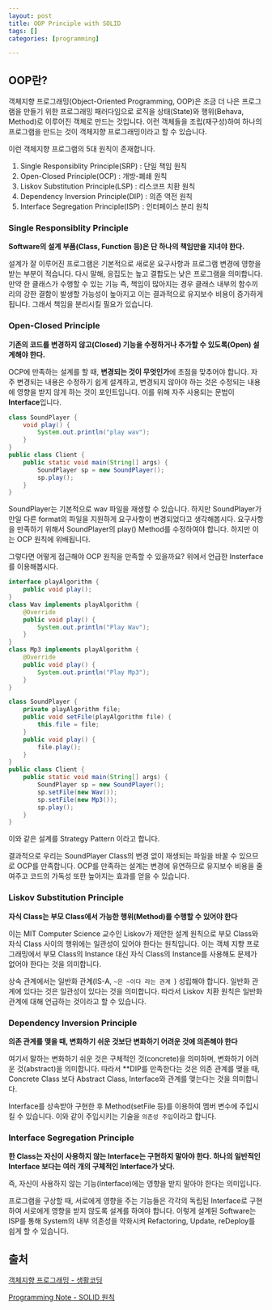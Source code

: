 ```yaml
---
layout: post
title: OOP Principle with SOLID
tags: []
categories: [programming]

---
```


## OOP란?

객체지향 프로그래밍(Object-Oriented Programming, OOP)은 조금 더 나은 프로그램을 만들기 위한 프로그래밍 패러다임으로 로직을 상태(State)와 행위(Behava, Method)로 이루어진 객체로 만드는 것입니다. 이런 객체들을 조립(재구성)하여 하나의 프로그램을 만드는 것이 객체지향 프로그래밍이라고 할 수 있습니다.

이런 객체지향 프로그램의 5대 원칙이 존재합니다.

1. Single Responsiblity Principle(SRP) : 단일 책임 원칙
2. Open-Closed Principle(OCP) : 개방-폐쇄 원칙
3. Liskov Substitution Principle(LSP) : 리스코프 치환 원칙
4. Dependency Inversion Principle(DIP) : 의존 역전 원칙
5. Interface Segregation Principle(ISP) : 인터페이스 분리 원칙

### Single Responsiblity Principle

**Software의 설계 부품(Class, Function 등)은 단 하나의 책임만을 지녀야 한다.**

설계가 잘 이루어진 프로그램은 기본적으로 새로운 요구사항과 프로그램 변경에 영향을 받는 부분이 적습니다. 다시 말해, 응집도는 높고 결합도는 낮은 프로그램을 의미합니다. 만약 한 클래스가 수행할 수 있는 기능 즉, 책임이 많아지는 경우 클래스 내부의 함수끼리의 강한 결함이 발생할 가능성이 높아지고 이는 결과적으로 유지보수 비용이 증가하게 됩니다. 그래서 책임을 분리시킬 필요가 있습니다.

### Open-Closed Principle

**기존의 코드를 변경하지 않고(Closed) 기능을 수정하거나 추가할 수 있도록(Open) 설계해야 한다.**

OCP에 만족하는 설계를 할 때, **변경되는 것이 무엇인가**에 초점을 맞추어야 합니다. 자주 변경되는 내용은 수정하기 쉽게 설계하고, 변경되지 않아야 하는 것은 수정되는 내용에 영향을 받지 않게 하는 것이 포인트입니다. 이를 위해 자주 사용되는 문법이 **Interface**입니다.

``` java
class SoundPlayer {
    void play() {
        System.out.println("play wav");
    }
}
public class Client {
    public static void main(String[] args) {
        SoundPlayer sp = new SoundPlayer();
        sp.play();
    }
}
```

SoundPlayer는 기본적으로 wav 파일을 재생할 수 있습니다. 하지만 SoundPlayer가 만일 다른 format의 파일을 지원하게 요구사항이 변경되었다고 생각해봅시다. 요구사항을 만족하기 위해서 SoundPlayer의 play() Method를 수정하여야 합니다. 하지만 이는 OCP 원칙에 위배됩니다.

그렇다면 어떻게 접근해야 OCP 원칙을 만족할 수 있을까요? 위에서 언급한 Insterface를 이용해봅시다.

```java
interface playAlgorithm {
    public void play();
}
class Wav implements playAlgorithm {
    @Override
    public void play() {
        System.out.println("Play Wav");
    }
}
class Mp3 implements playAlgorithm {
    @Override
    public void play() {
        System.out.println("Play Mp3");
    }
}
```

```java
class SoundPlayer {
    private playAlgorithm file;
    public void setFile(playAlgorithm file) {
        this.file = file;
    }
    public void play() {
        file.play();
    }
}
public class Client {
    public static void main(String[] args) {
        SoundPlayer sp = new SoundPlayer();
        sp.setFile(new Wav());
        sp.setFile(new Mp3());
        sp.play();
    }
}
```

이와 같은 설계를 Strategy Pattern 이라고 합니다.

결과적으로 우리는 SoundPlayer Class의 변경 없이 재생되는 파일을 바꿀 수 있으므로 OCP를 만족합니다. OCP를 만족하는 설계는 변경에 유연하므로 유지보수 비용을 줄여주고 코드의 가독성 또한 높아지는 효과를 얻을 수 있습니다.

### Liskov Substitution Principle

**자식 Class는 부모 Class에서 가능한 행위(Method)를 수행할 수 있어야 한다**

이는 MIT Computer Science 교수인 Liskov가 제안한 설계 원칙으로 부모 Class와 자식 Class 사이의 행위에는 일관성이 있어야 한다는 원칙입니다. 이는 객체 지향 프로그래밍에서 부모 Class의 Instance 대신 자식 Class의 Instance를 사용해도 문제가 없어야 한다는 것을 의미합니다.

상속 관계에서는 일반화 관계(IS-A, `~은 ~이다 라는 관계 `) 성립해야 합니다. 일반화 관계에 있다는 것은 일관성이 있다는 것을 의미합니다. 따라서 Liskov 치환 원칙은 일반화 관계에 대해 언급하는 것이라고 할 수 있습니다.

### Dependency Inversion Principle

**의존 관계를 맺을 때, 변화하기 쉬운 것보단 변화하기 어려운 것에 의존해야 한다**

여기서 말하는 변화하기 쉬운 것은 구체적인 것(concrete)을 의미하며, 변화하기 어려운 것(abstract)을 의미합니다. 따라서 **DIP를 만족한다는 것은 의존 관계를 맺을 때, Concrete Class 보다 Abstract Class, Interface와 관계를 맺는다는 것을 의미합니다.

Interface를 상속받아 구현한 후 Method(setFile 등)를 이용하여 멤버 변수에 주입시킬 수 있습니다. 이와 같이 주입시키는 기술을 `의존성 주입`이라고 합니다.

### Interface Segregation Principle

**한 Class는 자신이 사용하지 않는 Interface는 구현하지 말아야 한다. 하나의 일반적인 Interface 보다는 여러 개의 구체적인 Interface가 낫다.**

즉, 자신이 사용하지 않는 기능(Interface)에는 영향을 받지 말아야 한다는 의미입니다.

프로그램을 구상할 때, 서로에게 영향을 주는 기능들은 각각의 독립된 Interface로 구현하여 서로에게 영향을 받지 않도록 설계를 하여야 합니다. 이렇게 설계된 Software는 ISP를 통해 System의 내부 의존성을 약화시켜 Refactoring, Update, reDeploy를 쉽게 할 수 있습니다.

## 출처

[객체지향 프로그래밍 - 생활코딩](https://opentutorials.org/course/743/6553)

[Programming Note - SOLID 원칙](https://dev-momo.tistory.com/entry/SOLID-원칙)